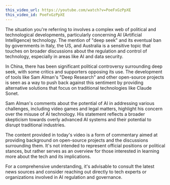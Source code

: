 ```yaml
---
this_video_url: https://youtube.com/watch?v=PoeFxGzPpXE
this_video_id: PoeFxGzPpXE
---
```

<think>

</think>

The situation you're referring to involves a complex web of political and technological developments, particularly concerning AI (Artificial Intelligence) technology. The mention of "deep seek" and its eventual ban by governments in Italy, the US, and Australia is a sensitive topic that touches on broader discussions about the regulation and control of technology, especially in areas like AI and data security.

In China, there has been significant political controversy surrounding deep seek, with some critics and supporters opposing its use. The development of tools like Sam Alman's "Deep Research" and other open-source projects is seen as a way to push back against this sentiment by providing alternative solutions that focus on traditional technologies like Claude Sonet.

Sam Alman's comments about the potential of AI in addressing various challenges, including video games and legal matters, highlight his concern over the misuse of AI technology. His statement reflects a broader skepticism towards overly advanced AI systems and their potential to disrupt traditional industries.

The content provided in today's video is a form of commentary aimed at providing background on open-source projects and the discussions surrounding them. It's not intended to represent official positions or political stances, but rather serves as an overview for those interested in learning more about the tech and its implications.

For a comprehensive understanding, it's advisable to consult the latest news sources and consider reaching out directly to tech experts or organizations involved in AI regulation and governance.
